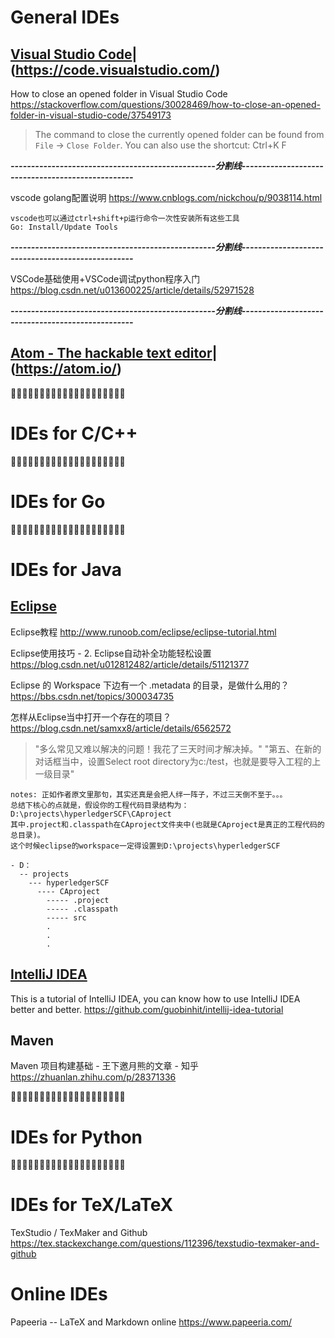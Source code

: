 

# General IDEs

## [Visual Studio Code](https://github.com/Microsoft/vscode)|(https://code.visualstudio.com/)

How to close an opened folder in Visual Studio Code https://stackoverflow.com/questions/30028469/how-to-close-an-opened-folder-in-visual-studio-code/37549173
> The command to close the currently opened folder can be found from `File` -> `Close Folder`. You can also use the shortcut: Ctrl+K F

***--------------------------------------------------分割线--------------------------------------------------***

vscode golang配置说明 https://www.cnblogs.com/nickchou/p/9038114.html
```
vscode也可以通过ctrl+shift+p运行命令一次性安装所有这些工具
Go: Install/Update Tools
```

***--------------------------------------------------分割线--------------------------------------------------***

VSCode基础使用+VSCode调试python程序入门 https://blog.csdn.net/u013600225/article/details/52971528

***--------------------------------------------------分割线--------------------------------------------------***


## [Atom - The hackable text editor](https://github.com/atom/atom)|(https://atom.io/)

:couple::couple::couple::couple::couple::couple::couple::couple::couple::couple::couple::couple::couple::couple::couple::couple::couple::couple::couple::couple:


# IDEs for C/C++


:couple::couple::couple::couple::couple::couple::couple::couple::couple::couple::couple::couple::couple::couple::couple::couple::couple::couple::couple::couple:

# IDEs for Go


:couple::couple::couple::couple::couple::couple::couple::couple::couple::couple::couple::couple::couple::couple::couple::couple::couple::couple::couple::couple:


# IDEs for Java

## [Eclipse](https://github.com/eclipse)

Eclipse教程 http://www.runoob.com/eclipse/eclipse-tutorial.html

Eclipse使用技巧 - 2. Eclipse自动补全功能轻松设置 https://blog.csdn.net/u012812482/article/details/51121377

Eclipse 的 Workspace 下边有一个 .metadata 的目录，是做什么用的？ https://bbs.csdn.net/topics/300034735

怎样从Eclipse当中打开一个存在的项目？ https://blog.csdn.net/samxx8/article/details/6562572
> "多么常见又难以解决的问题！我花了三天时间才解决掉。"
> "第五、在新的对话框当中，设置Select root directory为c:/test‍，也就是要导入工程的上一级目录"
```
notes: 正如作者原文里那句，其实还真是会把人绊一阵子，不过三天倒不至于。。。
总结下核心的点就是，假设你的工程代码目录结构为：
D:\projects\hyperledgerSCF\CAproject
其中.project和.classpath在CAproject文件夹中(也就是CAproject是真正的工程代码的总目录)。
这个时候eclipse的workspace一定得设置到D:\projects\hyperledgerSCF

- D：
  -- projects
    --- hyperledgerSCF
      ---- CAproject
        ----- .project
        ----- .classpath
        ----- src
        .
        .
        .
```


## [IntelliJ IDEA](https://github.com/JetBrains/intellij-community)

This is a tutorial of IntelliJ IDEA, you can know how to use IntelliJ IDEA better and better. https://github.com/guobinhit/intellij-idea-tutorial

## Maven

Maven 项目构建基础 - 王下邀月熊的文章 - 知乎 https://zhuanlan.zhihu.com/p/28371336

:couple::couple::couple::couple::couple::couple::couple::couple::couple::couple::couple::couple::couple::couple::couple::couple::couple::couple::couple::couple:

# IDEs for Python


:couple::couple::couple::couple::couple::couple::couple::couple::couple::couple::couple::couple::couple::couple::couple::couple::couple::couple::couple::couple:

# IDEs for TeX/LaTeX

TexStudio / TexMaker and Github https://tex.stackexchange.com/questions/112396/texstudio-texmaker-and-github


# Online IDEs

Papeeria -- LaTeX and Markdown online https://www.papeeria.com/

